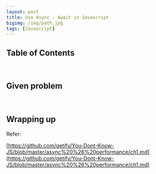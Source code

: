 ```yaml
---
layout: post
title: Use Async - Await in Javascript
bigimg: /img/path.jpg
tags: [Javascript]
---
```




## Table of Contents



<br>

## Given problem



<br>

## Wrapping up





Refer:

[https://github.com/getify/You-Dont-Know-JS/blob/master/async%20%26%20performance/ch1.md](https://github.com/getify/You-Dont-Know-JS/blob/master/async%20%26%20performance/ch1.md)

